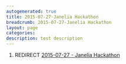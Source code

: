 ```yaml
---
autogenerated: true
title: 2015-07-27-Janelia Hackathon
breadcrumb: 2015-07-27-Janelia Hackathon
layout: page
categories: 
description: test description
---
```


1.  REDIRECT [2015-07-27 - Janelia Hackathon](2015-07-27_-_Janelia_Hackathon "wikilink")
